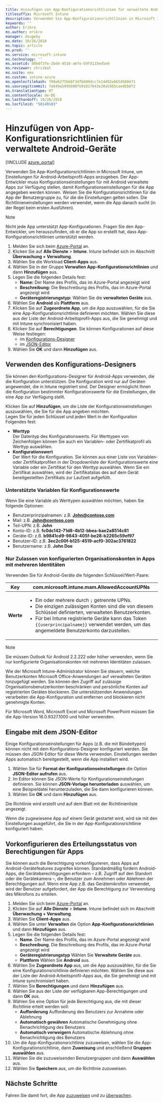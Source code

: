 ```yaml
---
title: Hinzufügen von App-Konfigurationsrichtlinien für verwaltete Android-Geräte
titlesuffix: Microsoft Intune
description: Verwenden Sie App-Konfigurationsrichtlinien in Microsoft Intune, um Einstellungen anzugeben, wenn Benutzer eine Android-Arbeitsprofil-App ausführen.
keywords: ''
author: Erikre
ms.author: erikre
manager: dougeby
ms.date: 10/26/2018
ms.topic: article
ms.prod: ''
ms.service: microsoft-intune
ms.technology: ''
ms.assetid: d0b6f3fe-2bd4-4518-a6fe-b9fd115ed5e0
ms.reviewer: chrisbal
ms.suite: ems
ms.custom: intune-azure
ms.openlocfilehash: f08e6275bb8f3dfb689dcc7e14d92ab65d588471
ms.sourcegitcommit: 7a649a5995600fb91817643e20a5565caedbb8f2
ms.translationtype: HT
ms.contentlocale: de-DE
ms.lasthandoff: 10/26/2018
ms.locfileid: "50149103"
---
```

# <a name="add-app-configuration-policies-for-managed-android-devices"></a>Hinzufügen von App-Konfigurationsrichtlinien für verwaltete Android-Geräte

[!INCLUDE [azure_portal](./includes/azure_portal.md)]

Verwenden Sie App-Konfigurationsrichtlinien in Microsoft Intune, um Einstellungen für Android-Arbeitsprofil-Apps anzugeben. Der App-Entwickler muss Konfigurationseinstellungen für mit Android verwaltete Apps zur Verfügung stellen, damit Konfigurationseinstellungen für die App angegeben werden können. Weisen Sie die Konfigurationsrichtlinien für die App der Benutzergruppe zu, für die die Einstellungen gelten sollen.  Die Richtlinieneinstellungen werden verwendet, wenn die App danach sucht (in der Regel beim ersten Ausführen).

> [!Note]  
> Nicht jede App unterstützt App-Konfigurationen. Fragen Sie den App-Entwickler, um herauszufinden, ob er die App so erstellt hat, dass App-Konfigurationsrichtlinien unterstützt werden.

1. Melden Sie sich beim [Azure-Portal](https://portal.azure.com) an.
2. Klicken Sie auf **Alle Dienste** > **Intune**. Intune befindet sich im Abschnitt **Überwachung + Verwaltung**.
3. Wählen Sie die Workload **Client-Apps** aus.
4. Wählen Sie in der Gruppe **Verwalten** **App-Konfigurationsrichtlinien** und dann **Hinzufügen** aus.
5. Legen Sie die folgenden Details fest:
    - **Name:** Der Name des Profils, das im Azure-Portal angezeigt wird
    - **Beschreibung:** Die Beschreibung des Profils, das im Azure-Portal angezeigt wird
    - **Geräteregistrierungstyp:** Wählen Sie die **verwalteten Geräte** aus.
6. Wählen Sie **Android** als **Plattform** aus.
7. Klicken Sie auf **Zugeordnete App**, um die App auszuwählen, für die Sie eine App-Konfigurationsrichtlinie definieren möchten. Wählen Sie diese aus der Liste der Android-Arbeitsprofil-Apps aus, die Sie genehmigt und mit Intune synchronisiert haben.
8. Klicken Sie auf **Berechtigungen**. Sie können Konfigurationen auf diese Weise festlegen:
    - im [Konfigurations-Designer](#Use-the-configuration-designer)
    - im [JSON-Editor](#Enter-the-JSON-editor)
9. Wählen Sie **OK** und dann **Hinzufügen** aus.

## <a name="use-the-configuration-designer"></a>Verwenden des Konfigurations-Designers

Sie können den Konfigurations-Designer für Android-Apps verwenden, die die Konfiguration unterstützen. Die Konfiguration wird nur auf Geräten angewendet, die in Intune registriert sind. Der Designer ermöglicht Ihnen die Konfiguration bestimmter Konfigurationswerte für die Einstellungen, die eine App zur Verfügung stellt.

Klicken Sie auf **Hinzufügen**, um die Liste der Konfigurationseinstellungen auszuwählen, die Sie für die App angeben möchten.  
Legen Sie für jeden Schlüssel und jeden Wert in der Konfiguration Folgendes fest:

  - **Werttyp**  
    Der Datentyp des Konfigurationswerts. Für Werttypen von Zeichenfolgen können Sie auch ein Variablen- oder Zertifikatprofil als Werttyp auswählen.
  - **Konfigurationswert**  
    Der Wert für die Konfiguration. Sie können aus einer Liste von Variablen- oder Zertifikatprofilen in der Dropdownliste der Konfigurationswerte eine Variable oder ein Zertifikat für den Werttyp auswählen.  Wenn Sie ein Zertifikat auswählen, wird der Zertifikatalias des auf dem Gerät bereitgestellten Zertifikats zur Laufzeit aufgefüllt.
    
### <a name="supported-variables-for-configuration-values"></a>Unterstützte Variablen für Konfigurationswerte

Wenn Sie eine Variable als Werttypen auswählen möchten, haben Sie folgende Optionen:
- Benutzerprinzipalnamen: z.B. **John@contoso.com**
- Mail: z.B. **John@contoso.com**
- Teil-UPN: z.B. **John**
- Konto-ID: z.B. **fc0dc142-71d8-4b12-bbea-bae2a8514c81**
- Geräte-ID: z.B. **b9841cd9-9843-405f-be28-b2265c59ef97**
- Benutzer-ID: z.B. **3ec2c00f-b125-4519-acf0-302ac3761822**
- Benutzername: z.B. **John Doe**

### <a name="allow-only-configured-organization-accounts-in-multi-identity-apps"></a>Nur Zulassen von konfigurierten Organisationskonten in Apps mit mehreren Identitäten 

Verwenden Sie für Android-Geräte die folgenden Schlüssel/Wert-Paare:

| **Key** | com.microsoft.intune.mam.AllowedAccountUPNs |
|--------|-------------------------------------------------------------------------------------------------------------------------------------------------------------------------------------------------------------------------------|
| **Werte** | <ul><li>Ein oder mehrere durch <code>;</code> getrennte UPNs.</li><li>Die einzigen zulässigen Konten sind die von diesem Schlüssel definierten, verwalteten Benutzerkonten.</li><li> Für bei Intune registrierte Geräte kann das Token <code>{{userprincipalname}}</code> verwendet werden, um das angemeldete Benutzerkonto darzustellen.</li></ul> |

   > [!NOTE]
   > Sie müssen Outlook für Android 2.2.222 oder höher verwenden, wenn Sie nur konfigurierte Organisationskonten mit mehreren Identitäten zulassen.<p></p>
   > Wie der Microsoft Intune-Administrator können Sie steuern, welche Benutzerkonten Microsoft Office-Anwendungen auf verwalteten Geräten hinzugefügt werden. Sie können den Zugriff auf zulässige Organisationsbenutzerkonten beschränken und persönliche Konten auf registrierten Geräten blockieren. Die unterstützenden Anwendungen verarbeiten die App-Konfiguration und entfernen und blockieren nicht genehmigte Konten.<p></p>
   > Für Microsoft Word, Microsoft Excel und Microsoft PowerPoint müssen Sie die App-Version 16.0.9327.1000 und höher verwenden. 

## <a name="enter-the-json-editor"></a>Eingabe mit dem JSON-Editor

Einige Konfigurationseinstellungen für Apps (z.B. die mit Bündeltypen) können nicht mit dem Konfigurations-Designer konfiguriert werden. Sie müssen den JSON-Editor für diese Werte verwenden. Einstellungen werden Apps automatisch bereitgestellt, wenn die App installiert wird.

1. Wählen Sie für **Format der Konfigurationseinstellungen** die Option **JSON-Editor aufrufen** aus.
2. Im Editor können Sie JSON-Werte für Konfigurationseinstellungen definieren. Sie können **JSON-Vorlage herunterladen** auswählen, um eine Beispieldatei herunterzuladen, die Sie dann konfigurieren können.
3. Wählen Sie **OK** und dann **Hinzufügen** aus.

Die Richtlinie wird erstellt und auf dem Blatt mit der Richtlinienliste angezeigt.

Wenn die zugewiesene App auf einem Gerät gestartet wird, wird sie mit den Einstellungen ausgeführt, die Sie in der App-Konfigurationsrichtlinie konfiguriert haben.

## <a name="preconfigure-the-permissions-grant-state-for-apps"></a>Vorkonfigurieren des Erteilungsstatus von Berechtigungen für Apps

Sie können auch die Berechtigung vorkonfigurieren, dass Apps auf Android-Gerätefeatures zugreifen können. Standardmäßig fordern Android-Apps, die Geräteberechtigungen erfordern – z.B. Zugriff auf den Standort oder die Gerätekamera –, die Benutzer zum Annehmen oder Ablehnen der Berechtigungen auf. Wenn eine App z.B. das Gerätemikrofon verwendet, wird der Benutzer aufgefordert, der App die Berechtigung zur Verwendung des Mikrofons zu erteilen.

1. Melden Sie sich beim [Azure-Portal](https://portal.azure.com) an.
2. Klicken Sie auf **Alle Dienste** > **Intune**. Intune befindet sich im Abschnitt **Überwachung + Verwaltung**.
3. Wählen Sie **Client-Apps** aus.
3. Wählen Sie unter **Verwalten** die Option **App-Konfigurationsrichtlinien** und dann **Hinzufügen** aus.
4. Legen Sie die folgenden Details fest:
    - **Name**. Der Name des Profils, das im Azure-Portal angezeigt wird
    - **Beschreibung**. Die Beschreibung des Profils, das im Azure-Portal angezeigt wird
    - **Geräteregistrierungstyp** Wählen Sie **Verwaltete Geräte** aus.
    - **Plattform** Wählen Sie **Android** aus.
5. Wählen Sie **Zugeordnete App** aus, um die App auszuwählen, für die Sie eine Konfigurationsrichtlinie definieren möchten. Wählen Sie diese aus der Liste der Android-Arbeitsprofil-Apps aus, die Sie genehmigt und mit Intune synchronisiert haben.
6. Wählen Sie **Berechtigungen** und dann **Hinzufügen** aus.
7. Wählen Sie aus der Liste der verfügbaren App-Berechtigungen und dann **OK** aus.
8. Wählen Sie eine Option für jede Berechtigung aus, die mit dieser Richtlinie erteilt werden soll:
    - **Aufforderung** Aufforderung des Benutzers zur Annahme oder Ablehnung
    - **Automatisch gewähren** Automatische Genehmigung ohne Benachrichtigung des Benutzers
    - **Automatisch verweigern** Automatische Ablehnung ohne Benachrichtigung des Benutzers
9. Um die App-Konfigurationsrichtlinie zuzuweisen, wählen Sie die App-Konfigurationsrichtlinie, dann **Zuweisung** und anschließend **Gruppen auswählen** aus.
10. Wählen Sie die zuzuweisenden Benutzergruppen und dann **Auswählen** aus.
11. Wählen Sie **Speichern** aus, um die Richtlinie zuzuweisen.

## <a name="next-steps"></a>Nächste Schritte

Fahren Sie damit fort, die App [zuzuweisen](apps-deploy.md) und zu [überwachen](apps-monitor.md).

